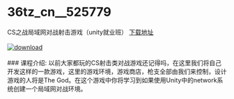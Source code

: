 # 36tz_cn__525779
CS之战局域网对战射击游戏（unity就业班）
[下载地址](http://www.36tz.cn/article/525779 "下载地址")
<br/></br>[![download](http://36tz.cn/muke_img/2019_07_1-62-300x176.png "下载地址")](http://www.36tz.cn/article/525779 "下载地址")
<br/></br>### 课程介绍:
以前大家都玩的CS射击类对战游戏还记得吗，在这里我们将自己开发这样的一款游戏，这里的游戏环境，游戏商店，枪支全部由我们来控制，设计游戏的人将是The God。在这个游戏中你将学习到如果使用Unity中的network系统创建一个局域网对战环境。



